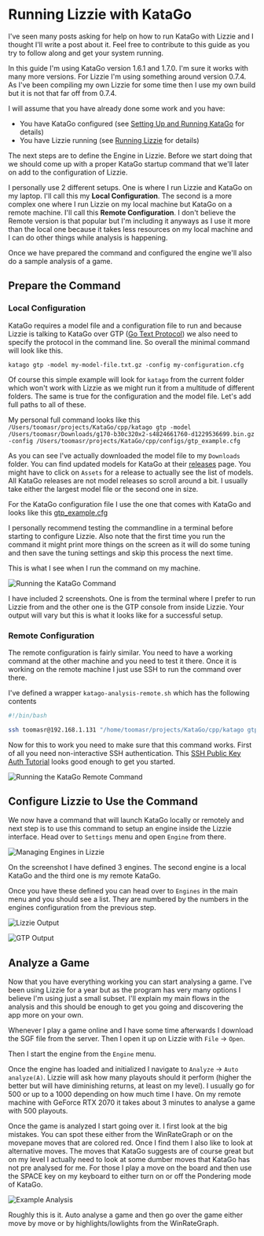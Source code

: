 # Running Lizzie with KataGo

I've seen many posts asking for help on how to run KataGo with Lizzie and I thought I'll write a post about it. Feel free to contribute to this guide as you try to follow along and get your system running.

In this guide I'm using KataGo version 1.6.1 and 1.7.0. I'm sure it works with many more versions. For Lizzie I'm using something around version 0.7.4. As I've been compiling my own Lizzie for some time then I use my own build but it is not that far off from 0.7.4.

I will assume that you have already done some work and you have:

- You have KataGo configured (see [Setting Up and Running KataGo](https://github.com/lightvector/KataGo#setting-up-and-running-katago) for details)
- You have Lizzie running (see [Running Lizzie](https://github.com/featurecat/lizzie#running-lizzie) for details)

The next steps are to define the Engine in Lizzie. Before we start doing that we should come up with a proper KataGo startup command that we'll later on add to the configuration of Lizzie.

I personally use 2 different setups. One is where I run Lizzie and KataGo on my laptop. I'll call this my **Local Configuration**. The second is a more complex one where I run Lizzie on my local machine but KataGo on a remote machine. I'll call this **Remote Configuration**. I don't believe the Remote version is that popular but I'm including it anyways as I use it more than the local one because it takes less resources on my local machine and I can do other things while analysis is happening.

Once we have prepared the command and configured the engine we'll also do a sample analysis of a game.

## Prepare the Command

### Local Configuration

KataGo requires a model file and a configuration file to run and because Lizzie is talking to KataGo over GTP ([Go Text Protocol](https://en.wikipedia.org/wiki/Go_Text_Protocol)) we also need to specify the protocol in the command line. So overall the minimal command will look like this.

```katago gtp -model my-model-file.txt.gz -config my-configuration.cfg```

Of course this simple example will look for ```katago``` from the current folder which won't work with Lizzie as we might run it from a multitude of different folders. The same is true for the configuration and the model file. Let's add full paths to all of these.

My personal full command looks like this
```/Users/toomasr/projects/KataGo/cpp/katago gtp -model /Users/toomasr/Downloads/g170-b30c320x2-s4824661760-d1229536699.bin.gz -config /Users/toomasr/projects/KataGo/cpp/configs/gtp_example.cfg```

As you can see I've actually downloaded the model file to my ```Downloads``` folder. You can find updated models for KataGo at their [releases](https://github.com/lightvector/KataGo/releases) page. You might have to click on ```Assets``` for a release to actually see the list of models. All KataGo releases are not model releases so scroll around a bit. I usually take either the largest model file or the second one in size.

For the KataGo configuration file I use the one that comes with KataGo and looks like this [gtp_example.cfg](https://github.com/lightvector/KataGo/blob/master/cpp/configs/gtp_example.cfg)

I personally recommend testing the commandline in a terminal before starting to configure Lizzie. Also note that the first time you run the command it might print more things on the screen as it will do some tuning and then save the tuning settings and skip this process the next time.

This is what I see when I run the command on my machine.

![Running the KataGo Command](https://github.com/toomasr/lizzie/blob/master/guides/images/katago-commandline.png?raw=true)

I have included 2 screenshots. One is from the terminal where I prefer to run Lizzie from and the other one is the GTP console from inside Lizzie. Your output will vary but this is what it looks like for a successful setup.

### Remote Configuration

The remote configuration is fairly similar. You need to have a working command at the other machine and you need to test it there. Once it is working on the remote machine I just use SSH to run the command over there.

I've defined a wrapper ```katago-analysis-remote.sh``` which has the following contents

```bash
#!/bin/bash

ssh toomasr@192.168.1.131 "/home/toomasr/projects/KataGo/cpp/katago gtp -config /home/toomasr/projects/KataGo/cpp/configs/analysis_example.cfg"
```

Now for this to work you need to make sure that this command works. First of all you need non-interactive SSH authentication. This [SSH Public Key Auth Tutorial](https://kb.iu.edu/d/aews) looks good enough to get you started.

![Running the KataGo Remote Command](https://github.com/toomasr/lizzie/blob/master/guides/images/katago-remote-commandline.png?raw=true)

## Configure Lizzie to Use the Command
	
We now have a command that will launch KataGo locally or remotely and next step is to use this command to setup an engine inside the Lizzie interface. Head over to ```Settings``` menu and open ```Engine``` from there.

![Managing Engines in Lizzie](https://github.com/toomasr/lizzie/blob/master/guides/images/lizzie-engines-configuration.png?raw=true)

On the screenshot I have defined 3 engines. The second engine is a local KataGo and the third one is my remote KataGo.

Once you have these defined you can head over to ```Engines``` in the main menu and you should see a list. They are numbered by the numbers in the engines configuration from the previous step.

![Lizzie Output](https://github.com/toomasr/lizzie/blob/master/guides/images/lizzie-output.png?raw=true)

![GTP Output](https://github.com/toomasr/lizzie/blob/master/guides/images/gtp-console.png?raw=true)

## Analyze a Game
	
Now that you have everything working you can start analysing a game. I've been using Lizzie for a year but as the program has very many options I believe I'm using just a small subset. I'll explain my main flows in the analysis and this should be enough to get you going and discovering the app more on your own.

Whenever I play a game online and I have some time afterwards I download the SGF file from the server. Then I open it up on Lizzie with ```File``` &rarr; ```Open```.

Then I start the engine from the ```Engine``` menu.

Once the engine has loaded and initialized I navigate to ```Analyze``` &rarr; ```Auto analyze(A)```. Lizzie will ask how many playouts should it perform (higher the better but will have diminishing returns, at least on my level). I usually go for 500 or up to a 1000 depending on how much time I have. On my remote machine with GeForce RTX 2070 it takes about 3 minutes to analyse a game with 500 playouts.

Once the game is analyzed I start going over it. I first look at the big mistakes. You can spot these either from the WinRateGraph or on the movepane moves that are colored red. Once I find them I also like to look at alternative moves. The moves that KataGo suggests are of course great but on my level I actually need to look at some dumber moves that KataGo has not pre analysed for me. For those I play a move on the board and then use the SPACE key on my keyboard to either turn on or off the Pondering mode of KataGo.

![Example Analysis](https://github.com/toomasr/lizzie/blob/master/guides/images/full-game-analysis.png?raw=true)

Roughly this is it. Auto analyse a game and then go over the game either move by move or by highlights/lowlights from the WinRateGraph.